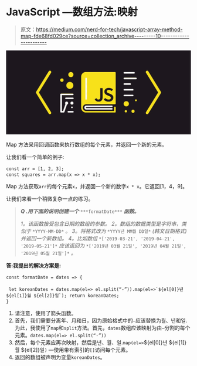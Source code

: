 # JavaScript —数组方法:映射

> 原文：<https://medium.com/nerd-for-tech/javascript-array-method-map-fde68fd029ce?source=collection_archive---------10----------------------->

![](img/f6400c0b62a06dc04a55397165ef2132.png)

Map 方法采用回调函数来执行数组的每个元素，并返回一个新的元素。

让我们看一个简单的例子:

```
const arr = [1, 2, 3];
const squares = arr.map(x => x * x);
```

Map 方法获取`arr`的每个元素`x`，并返回一个新的数字`x * x`。它返回[1，4，9]。

让我们来看一个稍微复杂一点的练习。

> ***Q .用下面的说明创建一个*** `***formatDate***` ***函数。***
> 
> *1。该函数接受包含日期的数组的参数。
> 2。数组的数据类型是字符串，类似于* `*YYYY-MM-DD*` *。
> 3。将格式改为* `*YYYY년 MM월 DD일*` *(韩文日期格式)并返回一个新数组。
> 4。比如数组* `*['2019-03-21', '2019-04-21', '2019-05-21']*` *应该返回为* `*['2019년 03월 21일', '2019년 04월 21일', '2019년 05월 21일']*` *。*

**答:我提出的解决方案是:**

```
const formatDate = dates => {

 let koreanDates = dates.map(el=> el.split(“-”)).map(el=>`${el[0]}년 ${el[1]}월 ${el[2]}일`); return koreanDates;
}
```

1.  请注意，使用了箭头函数。
2.  首先，我们需要分离年、月和日，因为原始格式中的`—`应该替换为월、년和일.为此，我使用了`map`和`split`方法。首先，`dates`数组应该映射为由`—`分割的每个元素。`dates.map(el=> el.split(“-”))`
3.  然后，每个元素应再次映射，然后是년、월、일.`map(el=>`${el[0]}년 ${el[1]}월 ${el[2]}일`)` —使用带有索引的`[]`访问每个元素。
4.  返回的数组被声明为变量`koreanDates`。